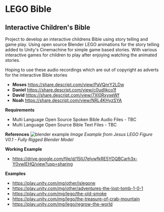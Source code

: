 # LEGO Bible

## Interactive Children's Bible
Project to develop an interactive childrens Bible using story telling and game play. 
Using open source Blender LEGO animations for the story telling added to Unity's Cinemachine for simple game based stories. With various interactive games for children to play after enjoying watching the animated stories.

Hoping to use these audio recordings which are out of copyright as adverts for the interactive Bible stories

- **Moses** https://share.descript.com/view/PaVQnrY2LDw
- **Daniel** https://share.descript.com/view/c0udljkco1f
- **David** https://share.descript.com/view/7XI0RxyxeWf
- **Noah** https://share.descript.com/view/NRL4KHyzSYA

**Requirements**
 - Multi Language Open Source Spoken Bible Audio Files - TBC
 - Multi Language Open Source Bible Text Files - TBC

**References**
![blender example](assets/example_jesus.png) 
*Image Example from Jesus LEGO Figure V0.1 - Fully Rigged Blender Model*

**Working Example**
- https://drive.google.com/file/d/15IU7eIywfkRE5YDQBCarh3x-Y0vwIEHQ/view?usp=sharing

**Examples**
- https://play.unity.com/mg/other/islegone
- https://play.unity.com/mg/other/adventures-the-lost-tomb-1-0-1
- https://play.unity.com/mg/lego/the-old-smoke
- https://play.unity.com/mg/lego/the-treasure-of-crab-mountain
- https://play.unity.com/mg/lego/regrow-the-world



